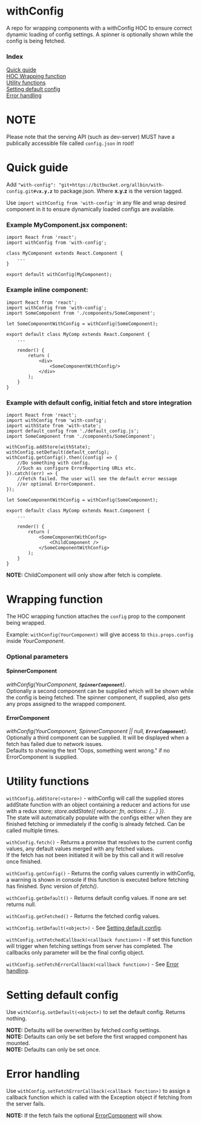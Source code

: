 # withConfig

A repo for wrapping components with a withConfig HOC to ensure correct dynamic loading of config settings.
A spinner is optionally shown while the config is being fetched.

### Index
[Quick guide](#quick-guide)  
[HOC Wrapping function](#wrapping-function)  
[Utility functions](#utility-functions)  
[Setting default config](#setting-default-config)  
[Error handling](#error-handling)  

# NOTE
Please note that the serving API (such as dev-server) MUST have a publically accessible file called `config.json` in root!

# Quick guide
Add `"with-config": "git+https://bitbucket.org/allbin/with-config.git#v`**`x.y.z`** to package.json. Where **x.y.z** is the version tagged.

Use `import withConfig from 'with-config'` in any file and wrap desired component in it to ensure dynamically loaded configs are available.

### Example MyComponent.jsx component:
```
import React from 'react';
import withConfig from 'with-config';

class MyComponent extends React.Component {
    ...
}

export default withConfig(MyComponent);
```

### Example inline component:
```
import React from 'react';
import withConfig from 'with-config';
import SomeComponent from './components/SomeComponent';

let SomeComponentWithConfig = withConfig(SomeComponent);

export default class MyComp extends React.Component {
    ...

    render() {
        return (
            <div>
                <SomeComponentWithConfig/>
            </div>
        );
    }
}

```

### Example with default config, initial fetch and store integration
```
import React from 'react';
import withConfig from 'with-config';
import withState from 'with-state';
import default_config from './default_config.js';
import SomeComponent from './components/SomeComponent';

withConfig.addStore(withState);
withConfig.setDefault(default_config);
withConfig.getConfig().then((config) => {
    //Do something with config.
    //Such as configure ErrorReporting URLs etc.
}).catch((err) => {
    //Fetch failed. The user will see the default error message
    //or optional ErrorComponent.
});

let SomeComponentWithConfig = withConfig(SomeComponent);

export default class MyComp extends React.Component {
    ...

    render() {
        return (
            <SomeComponentWithConfig>
                <ChildComponent />
            </SomeComponentWithConfig>
        );
    }
}

```
**NOTE:** ChildComponent will only show after fetch is complete.

# Wrapping function
The HOC wrapping function attaches the `config` prop to the component being wrapped.

Example: `withConfig(YourComponent)` will give access to `this.props.config` inside *YourComponent*.

### Optional parameters
#### SpinnerComponent
*withConfig(YourComponent, **`SpinnerComponent`**)*.  
Optionally a second component can be supplied which will be shown while the config is being fetched. The spinner component, if supplied, also gets any props assigned to the wrapped component.

#### ErrorComponent
*withConfig(YourComponent, SpinnerComponent || null, **`ErrorComponent`**)*.  
Optionally a third component can be supplied. It will be displayed when a fetch has failed due to network issues.  
Defaults to showing the text "Oops, something went wrong." if no ErrorComponent is supplied.

# Utility functions

`withConfig.addStore(<store>)` - withConfig will call the supplied stores addState function with an object containing a reducer and actions for use with a redux store; *store.addState({ reducer: fn, actions: {...} })*.  
The state will automatically populate with the configs either when they are finished fetching or immediately if the config is already fetched. Can be called multiple times.

`withConfig.fetch()` - Returns a promise that resolves to the current config values, any default values merged with any fetched values.  
If the fetch has not been initiated it will be by this call and it will resolve once finished. 

`withConfig.getConfig()` - Returns the config values currently in withConfig, a warning is shown in console if this function is executed before fetching has finished. Sync version of *fetch()*.

`withConfig.getDefault()` - Returns default config values. If none are set returns null.

`withConfig.getFetched()` - Returns the fetched config values.

`withConfig.setDefault(<object>)` - See [Setting default config](#setting-default-config).

`withConfig.setFetchedCallback(<callback function>)` - If set this function will trigger when fetching settings from server has completed. The callbacks only parameter will be the final config object.

`withConfig.setFetchErrorCallback(<callback function>)` - See [Error handling](#error-handling).




# Setting default config
Use `withConfig.setDefault(<object>)` to set the default config. Returns nothing.

**NOTE:** Defaults will be overwritten by fetched config settings.  
**NOTE:** Defaults can only be set before the first wrapped component has mounted.  
**NOTE:** Defaults can only be set once.  


# Error handling
Use `withConfig.setFetchErrorCallback(<callback function>)` to assign a callback function which is called with the Exception object if fetching from the server fails.

**NOTE:** If the fetch fails the optional [ErrorComponent](#error-component) will show.
